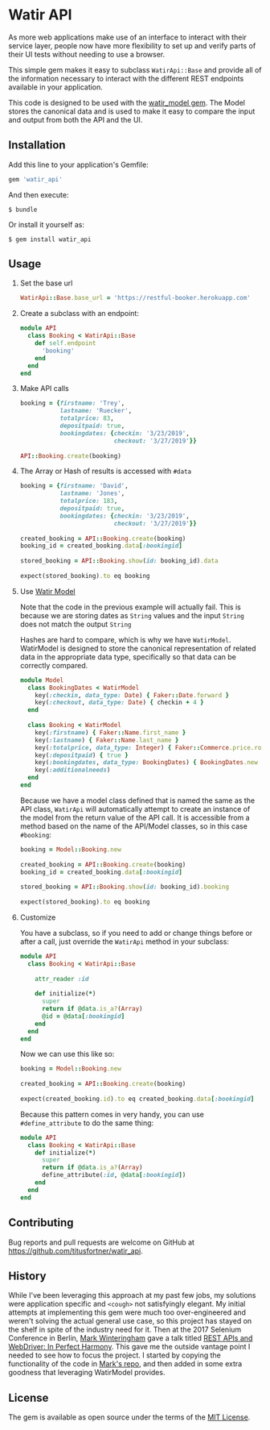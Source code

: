 # Watir API

As more web applications make use of an interface to interact with their service layer, people now have
 more flexibility to set up and verify parts of their UI tests without needing to use a browser.

This simple gem makes it easy to subclass `WatirApi::Base` and provide all of the information necessary
to interact with the different REST endpoints available in your application.

This code is designed to be used with the [watir_model gem](https://github.com/titusfortner/watir_model). The Model stores the canonical data and is used
to make it easy to compare the input and output from both the API and the UI.

## Installation

Add this line to your application's Gemfile:

```ruby
gem 'watir_api'
```

And then execute:

    $ bundle

Or install it yourself as:

    $ gem install watir_api

## Usage

1. Set the base url
    ```ruby
    WatirApi::Base.base_url = 'https://restful-booker.herokuapp.com'
    ```
2. Create a subclass with an endpoint:
    ```ruby
    module API
      class Booking < WatirApi::Base
        def self.endpoint
          'booking'
        end
      end
    end
    ```

3. Make API calls
    ```ruby
    booking = {firstname: 'Trey',
               lastname: 'Ruecker',
               totalprice: 83,
               depositpaid: true,
               bookingdates: {checkin: '3/23/2019',
                              checkout: '3/27/2019'}}
     
    API::Booking.create(booking)
    ```

4. The Array or Hash of results is accessed with `#data`
    ```ruby
    booking = {firstname: 'David',
               lastname: 'Jones',
               totalprice: 183,
               depositpaid: true,
               bookingdates: {checkin: '3/23/2019',
                              checkout: '3/27/2019'}}
     
    created_booking = API::Booking.create(booking)
    booking_id = created_booking.data[:bookingid]
     
    stored_booking = API::Booking.show(id: booking_id).data
     
    expect(stored_booking).to eq booking
    ```

5. Use [Watir Model](https://github.com/titusfortner/watir_model)

    Note that the code in the previous example will actually fail.
    This is because we are storing dates as `String` values and the input `String`
    does not match the output `String`

    Hashes are hard to compare, which is why we have `WatirModel`. 
    WatirModel is designed to store the canonical representation of related data in the appropriate data type,
    specifically so that data can be correctly compared.

    ```ruby
    module Model
      class BookingDates < WatirModel
        key(:checkin, data_type: Date) { Faker::Date.forward }
        key(:checkout, data_type: Date) { checkin + 4 }
      end
     
      class Booking < WatirModel
        key(:firstname) { Faker::Name.first_name }
        key(:lastname) { Faker::Name.last_name }
        key(:totalprice, data_type: Integer) { Faker::Commerce.price.round }
        key(:depositpaid) { true }
        key(:bookingdates, data_type: BookingDates) { BookingDates.new }
        key(:additionalneeds)
      end
    end
    ```

    Because we have a model class defined that is named the same as the API class, `WatirApi` will 
    automatically attempt to create an instance of the model from the return value of the API call. 
    It is accessible from a method based on the name of the API/Model classes, so in this case `#booking`:

    ```ruby
    booking = Model::Booking.new
     
    created_booking = API::Booking.create(booking)
    booking_id = created_booking.data[:bookingid]
     
    stored_booking = API::Booking.show(id: booking_id).booking
     
    expect(stored_booking).to eq booking
    ```

6. Customize

    You have a subclass, so if you need to add or change things before or after a call, just override the `WatirApi` method
    in your subclass:

    ```ruby
    module API
      class Booking < WatirApi::Base
      
        attr_reader :id
        
        def initialize(*)
          super
          return if @data.is_a?(Array)
          @id = @data[:bookingid]
        end
      end
    end
    ```
    Now we can use this like so:
    ```ruby
    booking = Model::Booking.new
     
    created_booking = API::Booking.create(booking)
     
    expect(created_booking.id).to eq created_booking.data[:bookingid]
    ```
    
    Because this pattern comes in very handy, you can use `#define_attribute` to do the same thing:
    
    ```ruby
    module API
      class Booking < WatirApi::Base
        def initialize(*)
          super
          return if @data.is_a?(Array)
          define_attribute(:id, @data[:bookingid])
        end
      end
    end
    ```

## Contributing

Bug reports and pull requests are welcome on GitHub at https://github.com/titusfortner/watir_api.

## History

While I've been leveraging this approach at my past few jobs, my solutions were application specific and `<cough>` not
satisfyingly elegant. My initial attempts at implementing this gem were much too over-engineered and weren't solving
the actual general use case, so this project has stayed on the shelf in spite of the industry need for it. 
Then at the 2017 Selenium Conference in Berlin, [Mark Winteringham](https://twitter.com/2bittester) gave
a talk titled [REST APIs and WebDriver: In Perfect Harmony](https://www.youtube.com/watch?v=ugAlCZBMOvM).
This gave me the outside vantage point I needed to see how to focus the project. I started by copying the functionality 
of the code in [Mark's repo](https://github.com/mwinteringham/api-framework/tree/master/ruby), 
and then added in some extra goodness that leveraging WatirModel provides.

## License

The gem is available as open source under the terms of the [MIT License](https://opensource.org/licenses/MIT).
